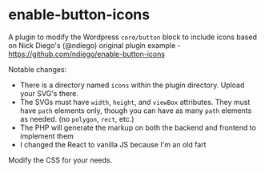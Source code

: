 # enable-button-icons
A plugin to modify the Wordpress `core/button` block to include icons based on Nick Diego's (@ndiego) original plugin example - https://github.com/ndiego/enable-button-icons

Notable changes:

* There is a directory named `icons` within the plugin directory. Upload your SVG's there.
* The SVGs must have `width`, `height`, and `viewBox` attributes. They must have `path` elements only, though you can have as many `path` elements as needed. (no `polygon`, `rect`, etc.)
* The PHP will generate the markup on both the backend and frontend to implement them
* I changed the React to vanilla JS because I'm an old fart

Modify the CSS for your needs.
